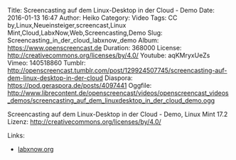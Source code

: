 Title: Screencasting auf dem Linux-Desktop in der Cloud - Demo
Date: 2016-01-13 16:47
Author: Heiko
Category: Video
Tags: CC by,Linux,Neueinsteiger,screencast,Linux Mint,Cloud,LabxNow,Web,Screencasting,Demo
Slug: Screencasting_in_der_cloud_labxnow_demo
Album: https://www.openscreencast.de
Duration: 368000
License: http://creativecommons.org/licenses/by/4.0/
Youtube: aqKMryxUeZs
Vimeo: 140518860
Tumblr: http://openscreencast.tumblr.com/post/129924507745/screencasting-auf-dem-linux-desktop-in-der-cloud
Diaspora: https://pod.geraspora.de/posts/4097441
Oggfile: http://www.librecontent.de/openscreencast/videos/openscreencast_videos_demos/screencasting_auf_dem_linuxdesktop_in_der_cloud_demo.ogg

Screencasting auf dem Linux-Desktop in der Cloud - Demo, Linux Mint 17.2  
Lizenz: <http://creativecommons.org/licenses/by/4.0/>  
  

Links:

  * [labxnow.org](https://www.labxnow.org/)

